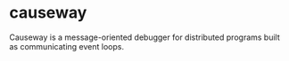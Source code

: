 # causeway
Causeway is a message-oriented debugger for distributed programs built as communicating event loops.
